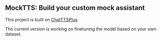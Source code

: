 ## MockTTS: Build your custom mock assistant

This project is built on [ChatTTSPlus](https://github.com/warmshao/ChatTTSPlus/tree/master).

The current version is working on finetuning the model based on your own dataset.

